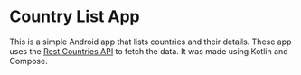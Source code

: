 # Country List App

This is a simple Android app that lists countries and their details.
These app uses the [Rest Countries API](https://restcountrihttps://restcountries.com/) to fetch the data.
It was made using Kotlin and Compose.